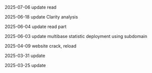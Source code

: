 2025-07-06 update read

2025-06-18 update Clarity analysis

2025-06-04 update read part     

2025-06-03 update multibase statistic deployment using subdomain   

2025-04-09 website crack, reload

2025-03-31 update

2025-03-25 update
